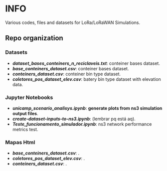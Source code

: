 # INFO
Various codes, files and datasets for LoRa/LoRaWAN Simulations.

## Repo organization

### Datasets
* **_dataset_bases_conteiners_n_reciclaveis.txt_**: conteiner bases dataset.
* **_base_conteiners_dataset.csv_**: conteiner bases dataset.
* **_conteiners_dataset.csv_**: conteiner bin type dataset.
* **_coletores_pos_dataset_elev.csv_**: batery bin type dataset with elevation data.

### Jupyter Notebooks
* **_unicamp_scenario_analisys.ipynb_**: **generate plots from ns3 simulation output files**.
* **_create-dataset-inputs-to-ns3.ipynb_**: (lembrar pq está aq).
* **_Teste_funcionamento_simulador.ipynb_**: ns3 network performance metrics test.


### Mapas Html
* **_base_conteiners_dataset.csv_**: .
* **_coletores_pos_dataset_elev.csv_**: .
* **_conteiners_dataset.csv_**: .


